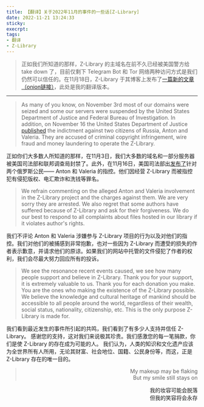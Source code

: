 ```yaml
---
title: 【翻译】关于2022年11月的事件的一些话[Z-Library]
date: 2022-11-21 13:24:33
sticky:
execrpt:
tags:
- 翻译
- Z-Library
---
```


> 正如我们所知道的那样，Z-Library 的主域名在前不久已经被美国警方给 take down 了，目前仅剩下 Telegram Bot 和 Tor 网络两种访问方式是我们仍然可以信任的。在11月18日，Z-Library 于其博客上发布了[一篇新的文章（onion链接）](http://bookszlibb74ugqojhzhg2a63w5i2atv5bqarulgczawnbmsb6s6qead.onion/blog/36)，此处是我的翻译版本。

***

> As many of you know, on November 3rd most of our domains were seized and some our servers were suspended by the United States Department of  Justice and Federal Bureau of Investigation. In addition, on November 16 the United States Department of Justice [published](https://www.justice.gov/usao-edny/pr/two-russian-nationals-charged-running-massive-e-book-piracy-website) the indictment against two citizens of Russia, Anton and Valeria. They  are accused of criminal copyright infringement, wire fraud and money  laundering to operate the Z-Library.

正如你们大多数人所知道的那样，在11月3日，我们大多数的域名和一部分服务器被美国司法部和联邦调查局封禁了。此外，在11月16日，美国司法部出[发布了](https://www.justice.gov/usao-edny/pr/two-russian-nationals-charged-running-massive-e-book-piracy-website)针对两个俄罗斯公民—— Anton 和 Valeria 的指控。他们因经营 Z-Library 而被指控犯有侵犯版权、电汇欺诈和洗钱等罪名。

> We refrain commenting on the alleged Anton and Valeria involvement in  the Z-Library project and the charges against them. We are very sorry  they are arrested. We also regret that some authors have suffered  because of Z-Library and ask for their forgiveness. We do our best to  respond to all complaints about files hosted in our library if it  violates author's rights.

我们不评论 Anton 和 Valeria 涉嫌参与 Z-Library 项目的行为以及对他们的指控。我们对他们的被捕感到非常抱歉，也对一些因为 Z-Library 而遭受的损失的作者表示歉意，并请求他们的原谅。如果我们的网站中托管的文件侵犯了作者的权利，我们会尽最大努力回应所有的投诉。

> We see the resonance recent events caused, we see how many  people support and believe in Z-Library. Thank you for your support, it  is extremely valuable to us. Thank you for each donation you make. You  are the ones who making the existence of the Z-Library possible. We  believe the knowledge and cultural heritage of mankind should be  accessible to all people around the world, regardless of their wealth,  social status, nationality, citizenship, etc. This is the only purpose  Z-Library is made for.

我们看到最近发生的事件所引起的共鸣，我们看到了有多少人支持并信任 Z-Library。 感谢您的支持，这对我们来说极其珍贵。我们感激您的每一笔捐款，你们是使 Z-Library 的存在成为可能的人。 我们认为，人类的知识和文化遗产应该为全世界所有人所用，无论其财富、社会地位、国籍、公民身份等，而这，正是 Z-Library 存在的唯一目的。

> <p align="right">My makeup may be flaking<br>But my smile still stays on<p>

<p align="right">我的妆容可能会脱落<br>但我的笑容将会永存</p>


